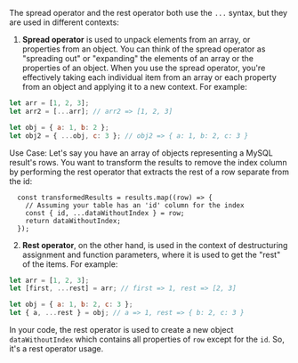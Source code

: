 The spread operator and the rest operator both use the `...` syntax, but they are used in different contexts:

1. **Spread operator** is used to unpack elements from an array, or properties from an object. You can think of the spread operator as "spreading out" or "expanding" the elements of an array or the properties of an object. When you use the spread operator, you're effectively taking each individual item from an array or each property from an object and applying it to a new context. For example:

```javascript
let arr = [1, 2, 3];
let arr2 = [...arr]; // arr2 => [1, 2, 3]
```

```javascript
let obj = { a: 1, b: 2 };
let obj2 = { ...obj, c: 3 }; // obj2 => { a: 1, b: 2, c: 3 }
```

Use Case: Let's say you have an array of objects representing a MySQL result's rows. You want to transform the results to remove the index column by performing the rest operator that extracts the rest of a row separate from the id:
```
  const transformedResults = results.map((row) => {
    // Assuming your table has an 'id' column for the index
    const { id, ...dataWithoutIndex } = row;
    return dataWithoutIndex;
  });
```

2. **Rest operator**, on the other hand, is used in the context of destructuring assignment and function parameters, where it is used to get the "rest" of the items. For example:

```javascript
let arr = [1, 2, 3];
let [first, ...rest] = arr; // first => 1, rest => [2, 3]
```

```javascript
let obj = { a: 1, b: 2, c: 3 };
let { a, ...rest } = obj; // a => 1, rest => { b: 2, c: 3 }
```

In your code, the rest operator is used to create a new object `dataWithoutIndex` which contains all properties of `row` except for the `id`. So, it's a rest operator usage.